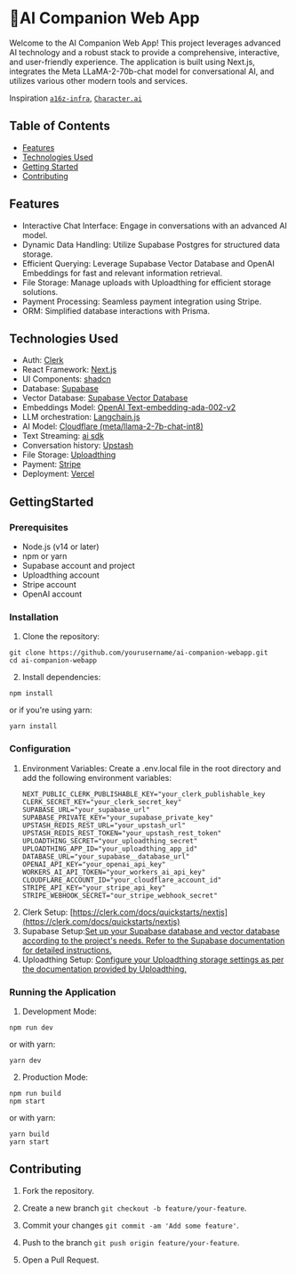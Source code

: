 # 🤖AI Companion Web App

Welcome to the AI Companion Web App! This project leverages advanced AI technology and a robust stack to provide a comprehensive, interactive, and user-friendly experience. The application is built using Next.js, integrates the Meta LLaMA-2-70b-chat model for conversational AI, and utilizes various other modern tools and services.

Inspiration [`a16z-infra`](https://github.com/a16z-infra/companion-app/blob/main/README.md?plain=1), [`Character.ai`](https://beta.character.ai/)

## Table of Contents

- [Features](#features)
- [Technologies Used](#technologies-used)
- [Getting Started](#gettingstarted)
- [Contributing](#contributing)

## Features

- Interactive Chat Interface: Engage in conversations with an advanced AI model.
- Dynamic Data Handling: Utilize Supabase Postgres for structured data storage.
- Efficient Querying: Leverage Supabase Vector Database and OpenAI Embeddings for fast and relevant information retrieval.
- File Storage: Manage uploads with Uploadthing for efficient storage solutions.
- Payment Processing: Seamless payment integration using Stripe.
- ORM: Simplified database interactions with Prisma.

## Technologies Used

- Auth: [Clerk](https://clerk.com/)
- React Framework: [Next.js](https://nextjs.org/)
- UI Components: [shadcn](https://ui.shadcn.com)
- Database: [Supabase](https://supabase.com/)
- Vector Database: [Supabase Vector Database](https://supabase.com/)
- Embeddings Model: [OpenAI Text-embedding-ada-002-v2](https://openai.com/)
- LLM orchestration: [Langchain.js](https://js.langchain.com/docs/)
- AI Model: [Cloudflare (meta/llama-2-7b-chat-int8)](https://developers.cloudflare.com/workers-ai/models/)
- Text Streaming: [ai sdk](https://github.com/vercel-labs/ai)
- Conversation history: [Upstash](https://upstash.com/)
- File Storage: [Uploadthing](https://Uploadthing.com/)
- Payment: [Stripe](https://stripe.com/)
- Deployment: [Vercel](https://vercel.com/)

## GettingStarted

### Prerequisites

- Node.js (v14 or later)
- npm or yarn
- Supabase account and project
- Uploadthing account
- Stripe account
- OpenAI account

### Installation

1. Clone the repository:

```
git clone https://github.com/yourusername/ai-companion-webapp.git
cd ai-companion-webapp
```

2. Install dependencies:

```
npm install
```

or if you're using yarn:

```
yarn install
```

### Configuration

1. Environment Variables:
   Create a .env.local file in the root directory and add the following environment variables:
   ```
   NEXT_PUBLIC_CLERK_PUBLISHABLE_KEY="your_clerk_publishable_key
   CLERK_SECRET_KEY="your_clerk_secret_key"
   SUPABASE_URL="your_supabase_url"
   SUPABASE_PRIVATE_KEY="your_supabase_private_key"
   UPSTASH_REDIS_REST_URL="your_upstash_url"
   UPSTASH_REDIS_REST_TOKEN="your_upstash_rest_token"
   UPLOADTHING_SECRET="your_uploadthing_secret"
   UPLOADTHING_APP_ID="your_uploadthing_app_id"
   DATABASE_URL="your_supabase__database_url"
   OPENAI_API_KEY="your_openai_api_key"
   WORKERS_AI_API_TOKEN="your_workers_ai_api_key"
   CLOUDFLARE_ACCOUNT_ID="your_cloudflare_account_id"
   STRIPE_API_KEY="your_stripe_api_key"
   STRIPE_WEBHOOK_SECRET="our_stripe_webhook_secret"
   ```
2. Clerk Setup: [https://clerk.com/docs/quickstarts/nextjs](https://clerk.com/docs/quickstarts/nextjs)
3. Supabase Setup:[Set up your Supabase database and vector database according to the project's needs. Refer to the Supabase documentation for detailed instructions.](https://supabase.com/docs/guides/getting-started/quickstarts/nextjs)
4. Uploadthing Setup: [Configure your Uploadthing storage settings as per the documentation provided by Uploadthing.](https://docs.uploadthing.com/getting-started/appdir)

### Running the Application

1. Development Mode:

```
npm run dev
```

or with yarn:

```
yarn dev
```

2. Production Mode:

```
npm run build
npm start
```

or with yarn:

```
yarn build
yarn start
```

## Contributing

1. Fork the repository.

2. Create a new branch `git checkout -b feature/your-feature`.

3. Commit your changes `git commit -am 'Add some feature'`.

4. Push to the branch `git push origin feature/your-feature`.

5. Open a Pull Request.
